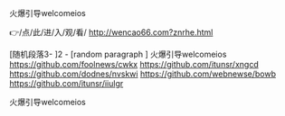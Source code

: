 
火爆引导welcomeios




👉/点/此/进/入/观/看/ http://wencao66.com?znrhe.html




[随机段落3-
]2 - [random paragraph
]
火爆引导welcomeios https://github.com/foolnews/cwkx
https://github.com/itunsr/xngcd
https://github.com/dodnes/nvskwi
https://github.com/webnewse/bowb
https://github.com/itunsr/iiulgr





火爆引导welcomeios
